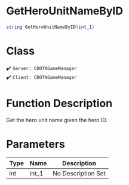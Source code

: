 # GetHeroUnitNameByID
```lua
string GetHeroUnitNameByID(int_1)
```
# Class
✔️ `Server: CDOTAGameManager`  
✔️ `Client: CDOTAGameManager`  

# Function Description
Get the hero unit name given the hero ID.
# Parameters
Type|Name|Description
--|--|--
int|int_1|No Description Set
